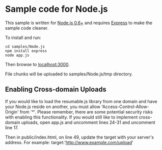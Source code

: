 # Sample code for Node.js

This sample is written for [Node.js 0.6+](http://nodejs.org/) and requires [Express](http://expressjs.com/) to make the sample code cleaner.

To install and run:

    cd samples/Node.js
    npm install express
    node app.js

Then browse to [localhost:3000](http://localhost:3000).

File chunks will be uploaded to samples/Node.js/tmp directory.

## Enabling Cross-domain Uploads

If you would like to load the resumable.js library from one domain and have your Node.js reside on another, you must allow 'Access-Control-Allow-Origin' from '*'.  Please remember, there are some potential security risks with enabling this functionality.  If you would still like to implement cross-domain uploads, open app.js and uncomment lines 24-31 and uncomment line 17.

Then in public/index.html, on line 49, update the target with your server's address.  For example: target:'http://www.example.com/upload'
